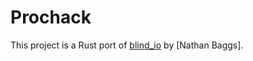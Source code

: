 # Prochack

This project is a Rust port of [blind_io](https://github.com/nathan-baggs/blind_io) by [Nathan Baggs].
